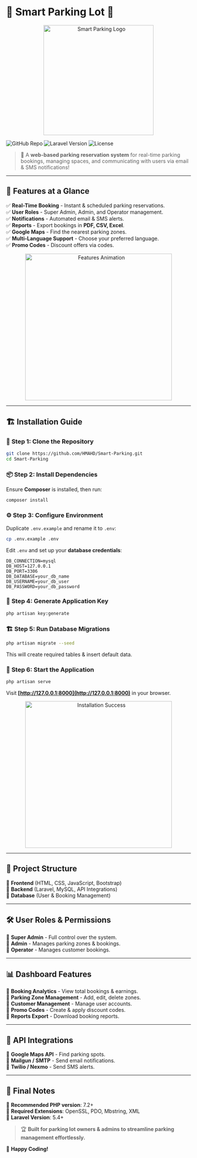# 🚗 **Smart Parking Lot** 🚗

<p align="center">
  <img src="https://media.giphy.com/media/3o7abKhOpu0NwenH3O/giphy.gif" width="300" alt="Smart Parking Logo">
</p>

![GitHub Repo](https://img.shields.io/github/repo-size/HMAHD/Smart-Parking?style=for-the-badge)
![Laravel Version](https://img.shields.io/badge/Laravel-5.4%2B-red?style=for-the-badge)
![License](https://img.shields.io/github/license/HMAHD/Smart-Parking?style=for-the-badge)

> 🚀 A **web-based parking reservation system** for real-time parking bookings, managing spaces, and communicating with users via email & SMS notifications!

---

## 📌 **Features at a Glance**

✅ **Real-Time Booking** - Instant & scheduled parking reservations.  
✅ **User Roles** - Super Admin, Admin, and Operator management.  
✅ **Notifications** - Automated email & SMS alerts.  
✅ **Reports** - Export bookings in **PDF, CSV, Excel**.  
✅ **Google Maps** - Find the nearest parking zones.  
✅ **Multi-Language Support** - Choose your preferred language.  
✅ **Promo Codes** - Discount offers via codes.

<p align="center">
  <img src="https://media.giphy.com/media/xUPGcHRxr8g4RYE2is/giphy.gif" width="400" alt="Features Animation">
</p>

---

## 🏗️ **Installation Guide**

### 🚀 **Step 1: Clone the Repository**

```sh
git clone https://github.com/HMAHD/Smart-Parking.git
cd Smart-Parking
```

### 📦 **Step 2: Install Dependencies**

Ensure **Composer** is installed, then run:

```sh
composer install
```

### ⚙️ **Step 3: Configure Environment**

Duplicate `.env.example` and rename it to `.env`:

```sh
cp .env.example .env
```

Edit `.env` and set up your **database credentials**:

```env
DB_CONNECTION=mysql
DB_HOST=127.0.0.1
DB_PORT=3306
DB_DATABASE=your_db_name
DB_USERNAME=your_db_user
DB_PASSWORD=your_db_password
```

### 📌 **Step 4: Generate Application Key**

```sh
php artisan key:generate
```

### 🏗️ **Step 5: Run Database Migrations**

```sh
php artisan migrate --seed
```

This will create required tables & insert default data.

### 🚀 **Step 6: Start the Application**

```sh
php artisan serve
```

Visit **[http://127.0.0.1:8000](http://127.0.0.1:8000)** in your browser.

<p align="center">
  <img src="https://media.giphy.com/media/5VKbvrjxpVJCM/giphy.gif" width="400" alt="Installation Success">
</p>

---

## 📂 **Project Structure**

📂 **Frontend** (HTML, CSS, JavaScript, Bootstrap)  
📂 **Backend** (Laravel, MySQL, API Integrations)  
📂 **Database** (User & Booking Management)

---

## 🛠️ **User Roles & Permissions**

👑 **Super Admin** - Full control over the system.  
🔧 **Admin** - Manages parking zones & bookings.  
👷 **Operator** - Manages customer bookings.

---

## 📊 **Dashboard Features**

📌 **Booking Analytics** - View total bookings & earnings.  
📌 **Parking Zone Management** - Add, edit, delete zones.  
📌 **Customer Management** - Manage user accounts.  
📌 **Promo Codes** - Create & apply discount codes.  
📌 **Reports Export** - Download booking reports.

---

## 📜 **API Integrations**

📍 **Google Maps API** - Find parking spots.  
📧 **Mailgun / SMTP** - Send email notifications.  
📲 **Twilio / Nexmo** - Send SMS alerts.

---

## 🏁 **Final Notes**

🔹 **Recommended PHP version**: 7.2+  
🔹 **Required Extensions**: OpenSSL, PDO, Mbstring, XML  
🔹 **Laravel Version**: 5.4+

> 🏆 **Built for parking lot owners & admins to streamline parking management effortlessly.**

🚀 **Happy Coding!**
